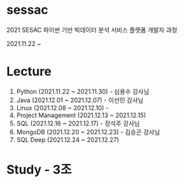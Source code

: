 # sessac
2021 SESAC 파이썬 기반 빅데이터 분석 서비스 플랫폼 개발자 과정

2021.11.22 ~


# Lecture

1. Python (2021.11.22 ~ 2021.11.30) - 심용수 강사님
2. Java (2021.12.01 ~ 2021.12.07) - 이선민 강사님
3. Linux (2021.12.08 ~ 2021.12.10) - 
4. Project Management (2021.12.13 ~ 2021.12.15)
5. SQL (2021.12.16 ~ 2021.12.17) - 장석주 강사님
6. MongoDB (2021.12.20 ~ 2021.12.23) - 김승곤 강사님
7. SQL Deep (2021.12.24 ~ 2021.12.27)


# Study - 3조

